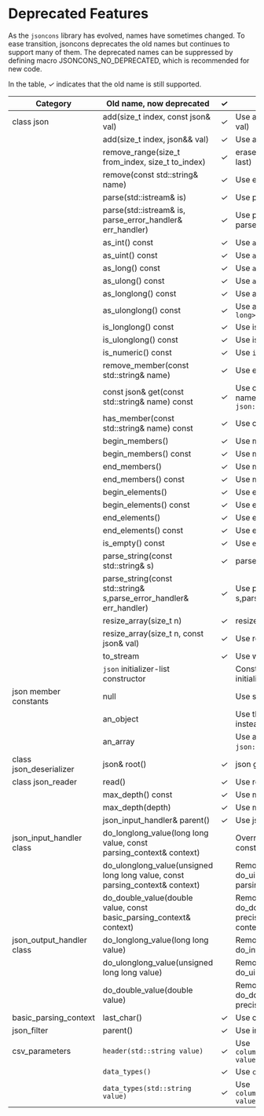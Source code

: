 # Deprecated Features

As the `jsoncons` library has evolved, names have sometimes changed. To ease transition, jsoncons deprecates the old names but continues to support many of them. The deprecated names can be suppressed by defining macro JSONCONS_NO_DEPRECATED, which is recommended for new code.

In the table, <em>&#x2713;</em> indicates that the old name is still supported.

Category|Old name, now deprecated|<em>&#x2713;</em>|Recommendation
--------|-----------|--------------|------------------------
class json|add(size_t index, const json& val)|<em>&#x2713;</em>|Use add(array_iterator pos, const json& val)
    |add(size_t index, json&& val)|<em>&#x2713;</em>|Use add(array_iterator pos, json&& val)
    |remove_range(size_t from_index, size_t to_index)|<em>&#x2713;</em>|erase(array_iterator first, array_iterator last)
    |remove(const std::string& name)|<em>&#x2713;</em>|Use erase(const std::string& name)
    |parse(std::istream& is)|<em>&#x2713;</em>|Use parse_stream(std::istream& is)
    |parse(std::istream& is, parse_error_handler& err_handler)|<em>&#x2713;</em>|Use parse_stream(std::istream& is, parse_error_handler& err_handler)
    |as_int() const|<em>&#x2713;</em>|Use `as<int>`
    |as_uint() const|<em>&#x2713;</em>|Use `as<unsigned int>`
    |as_long() const|<em>&#x2713;</em>|Use `as<long>`
    |as_ulong() const|<em>&#x2713;</em>|Use `as<unsigned long>`
    |as_longlong() const|<em>&#x2713;</em>|Use as_integer or `as<long long>`
    |as_ulonglong() const|<em>&#x2713;</em>|Use as_uinteger or `as<unsigned long long>`
    |is_longlong() const|<em>&#x2713;</em>|Use is_integer() or is<long long>()
    |is_ulonglong() const|<em>&#x2713;</em>|Use is_uinteger() or is<unsigned long long>()
    |is_numeric() const|<em>&#x2713;</em>|Use `is_number()`
    |remove_member(const std::string& name)|<em>&#x2713;</em>|Use erase(const std::string& name)
    |const json& get(const std::string& name) const|<em>&#x2713;</em>|Use const json get(const std::string& name, T default_val) const with default `json::null_type()`
    |has_member(const std::string& name) const|<em>&#x2713;</em>|Use count(const std::string& name)
    |begin_members()|<em>&#x2713;</em>|Use members().begin()
    |begin_members() const|<em>&#x2713;</em>|Use members().begin()
    |end_members()|<em>&#x2713;</em>|Use members().end()
    |end_members() const|<em>&#x2713;</em>|Use members().end()
    |begin_elements()|<em>&#x2713;</em>|Use elements().begin()
    |begin_elements() const|<em>&#x2713;</em>|Use elements().begin()
    |end_elements()|<em>&#x2713;</em>|Use elements().end()
    |end_elements() const|<em>&#x2713;</em>|Use elements().end()
    |is_empty() const|<em>&#x2713;</em>|Use `empty()`
    |parse_string(const std::string& s)|<em>&#x2713;</em>|parse(const std::string& s)
    |parse_string(const std::string& s,parse_error_handler& err_handler)|<em>&#x2713;</em>|Use parse(const std::string& s,parse_error_handler& err_handler)
    |resize_array(size_t n)|<em>&#x2713;</em>|resize(size_t n)
    |resize_array(size_t n, const json& val)|<em>&#x2713;</em>|Use resize(size_t n, const json& val)
    |to_stream|<em>&#x2713;</em>|Use write
    |`json` initializer-list constructor||Construct from `json::array` with initializer-list
json member constants|null||Use static member function `json::null()`
    |an_object||Use the default constructor `json()` instead.
    |an_array||Use assignment to `json::array()` or `json::make_array()` instead.
class json_deserializer|json& root()|<em>&#x2713;</em>|json get_result()
class json_reader|read()|<em>&#x2713;</em>|Use read_next()
    |max_depth() const|<em>&#x2713;</em>|Use max_nesting_depth() const
    |max_depth(depth)|<em>&#x2713;</em>|Use max_nesting_depth() const
    |json_input_handler& parent()|<em>&#x2713;</em>|Use json_input_handler& input_handler()
json_input_handler class|do_longlong_value(long long value, const parsing_context& context)||Override do_integer_value(int64_t value, const parsing_context& context)
    |do_ulonglong_value(unsigned long long value, const parsing_context& context)||Removed, override do_uinteger_value(uint64_t value, const parsing_context& context)
    |do_double_value(double value, const basic_parsing_context<CharT>& context)||Removed, override do_double_value(double value, uint8_t precision, const basic_parsing_context<CharT>& context)
json_output_handler class|do_longlong_value(long long value)||Removed, override do_integer_value(int64_t value)
    |do_ulonglong_value(unsigned long long value)||Removed, override do_uinteger_value(uint64_t value)
    |do_double_value(double value)||Removed, override do_double_value(double value, uint8_t precision)
basic_parsing_context|last_char()|<em>&#x2713;</em>|Use current_char()
json_filter|parent()|<em>&#x2713;</em>|Use input_handler()
csv_parameters|`header(std::string value)`|<em>&#x2713;</em>|Use `column_names(std::vector<std::string>> value)`
    |`data_types()`|<em>&#x2713;</em>|Use `column_types()`
    |`data_types(std::string value)`|<em>&#x2713;</em>|Use `column_types(std::vector<std::string>> value)`
